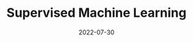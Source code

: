 ---
# Page title
title: Supervised Machine Learning

# Page summary for search engines.
summary: Notes on the first course in the Machine Learning Specialization

# Date page published
date: 2022-07-30

type: book

toc: true

# Position of this page in the menu. Remove this option to sort alphabetically.
---
